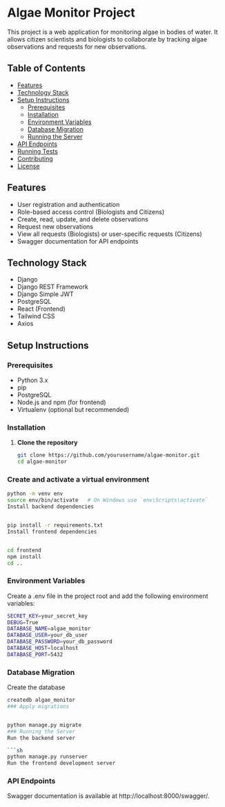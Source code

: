 # Algae Monitor Project

This project is a web application for monitoring algae in bodies of water. It allows citizen scientists and biologists to collaborate by tracking algae observations and requests for new observations.

## Table of Contents

- [Features](#features)
- [Technology Stack](#technology-stack)
- [Setup Instructions](#setup-instructions)
  - [Prerequisites](#prerequisites)
  - [Installation](#installation)
  - [Environment Variables](#environment-variables)
  - [Database Migration](#database-migration)
  - [Running the Server](#running-the-server)
- [API Endpoints](#api-endpoints)
- [Running Tests](#running-tests)
- [Contributing](#contributing)
- [License](#license)

## Features

- User registration and authentication
- Role-based access control (Biologists and Citizens)
- Create, read, update, and delete observations
- Request new observations
- View all requests (Biologists) or user-specific requests (Citizens)
- Swagger documentation for API endpoints

## Technology Stack

- Django
- Django REST Framework
- Django Simple JWT
- PostgreSQL
- React (Frontend)
- Tailwind CSS
- Axios

## Setup Instructions

### Prerequisites

- Python 3.x
- pip
- PostgreSQL
- Node.js and npm (for frontend)
- Virtualenv (optional but recommended)

### Installation

1. **Clone the repository**

   ```sh
   git clone https://github.com/yourusername/algae-monitor.git
   cd algae-monitor


### Create and activate a virtual environment

```sh
python -m venv env
source env/bin/activate   # On Windows use `env\Scripts\activate`
Install backend dependencies


pip install -r requirements.txt
Install frontend dependencies


cd frontend
npm install
cd ..
```

### Environment Variables
Create a .env file in the project root and add the following environment variables:

```sh
SECRET_KEY=your_secret_key
DEBUG=True
DATABASE_NAME=algae_monitor
DATABASE_USER=your_db_user
DATABASE_PASSWORD=your_db_password
DATABASE_HOST=localhost
DATABASE_PORT=5432

```
### Database Migration
Create the database

```sh
createdb algae_monitor
### Apply migrations


python manage.py migrate
### Running the Server
Run the backend server

```sh
python manage.py runserver
Run the frontend development server
```


### API Endpoints
Swagger documentation is available at http://localhost:8000/swagger/.
